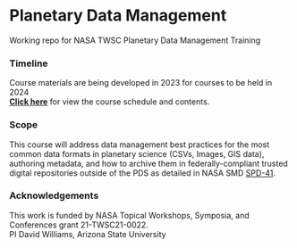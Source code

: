 # Planetary Data Management
Working repo for NASA TWSC Planetary Data Management Training

### Timeline
Course materials are being developed in 2023 for courses to be held in 2024<br/>
**[Click here](https://github.com/mahunterUSGS/TWSC_Data_Management/blob/main/docs/Index.md)** for view the course schedule and contents.

### Scope
This course will address data management best practices for the most common data formats in planetary science (CSVs, Images, GIS data), authoring metadata, and how to archive them in federally-compliant trusted digital repositories outside of the PDS as detailed in NASA SMD [SPD-41](https://science.nasa.gov/science-red/s3fs-public/atoms/files/Scientific%20Information%20policy%20SPD-41.pdf).

### Acknowledgements
This work is funded by NASA Topical Workshops, Symposia, and Conferences grant 21-TWSC21-0022.<br/>PI David Williams, Arizona State University
